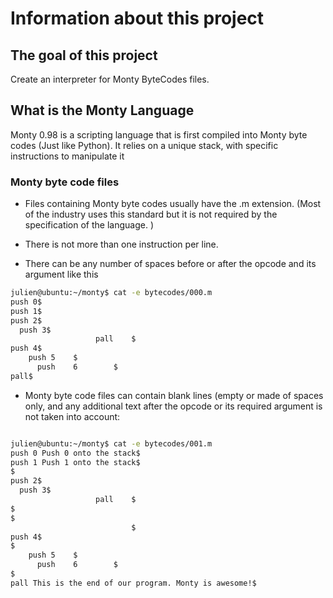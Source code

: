 # Information about this project

## The goal of this project
Create an interpreter for Monty ByteCodes files.

## What is the Monty Language
Monty 0.98 is a scripting language that is first compiled into Monty byte codes (Just like Python). It relies on a unique stack, with specific instructions to manipulate it

### Monty byte code files

- Files containing Monty byte codes usually have the .m extension.
(Most of the industry uses this standard but it is not required by the specification of the language. )

-  There is not more than one instruction per line. 
- There can be any number of spaces before or after the opcode and its argument like this

``` bash
julien@ubuntu:~/monty$ cat -e bytecodes/000.m
push 0$
push 1$
push 2$
  push 3$
                   pall    $
push 4$
    push 5    $
      push    6        $
pall$

```

- Monty byte code files can contain blank lines (empty or made of spaces only, and any additional text after the opcode or its required argument is not taken into account:

```bash

julien@ubuntu:~/monty$ cat -e bytecodes/001.m
push 0 Push 0 onto the stack$
push 1 Push 1 onto the stack$
$
push 2$
  push 3$
                   pall    $
$
$
                           $
push 4$
$
    push 5    $
      push    6        $
$
pall This is the end of our program. Monty is awesome!$

```

